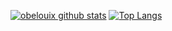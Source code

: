 <link href="style.css" rel="stylesheet"></link>

[![obelouix github stats](https://github-readme-stats.vercel.app/api?username=obelouix)](https://github.com/anuraghazra/github-readme-stats)
[![Top Langs](https://github-readme-stats.vercel.app/api/top-langs/?username=obelouix)](https://github.com/anuraghazra/github-readme-stats)
<!--
**obelouix/obelouix** is a ✨ _special_ ✨ repository because its `README.md` (this file) appears on your GitHub profile.

- 🔭 I’m currently working on ...
- 🌱 I’m currently learning ...
- 👯 I’m looking to collaborate on ...
- 🤔 I’m looking for help with ...
- 💬 Ask me about ...
- 📫 How to reach me: ...
- 😄 Pronouns: ...
- ⚡ Fun fact: ...
-->
